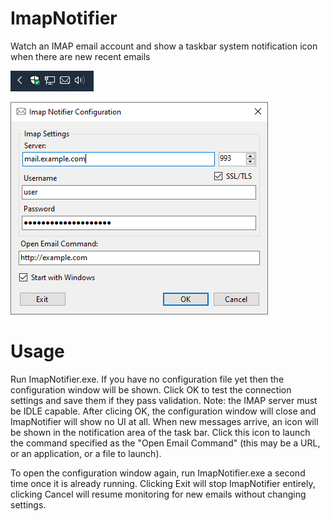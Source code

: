 # ImapNotifier
Watch an IMAP email account and show a taskbar system notification icon when there are new recent emails

![Notification Icon Screenshot](Screenshots/NotificationArea.png)

![Configuration Screenshot](Screenshots/Configuration.png)

# Usage
Run ImapNotifier.exe. If you have no configuration file yet then the configuration window will be shown. Click OK to test the connection settings and save them if they pass validation. Note: the IMAP server must be IDLE capable. After clicing OK, the configuration window will close and ImapNotifier will show no UI at all. When new messages arrive, an icon will be shown in the notification area of the task bar. Click this icon to launch the command specified as the "Open Email Command" (this may be a URL, or an application, or a file to launch).

To open the configuration window again, run ImapNotifier.exe a second time once it is already running. Clicking Exit will stop ImapNotifier entirely, clicking Cancel will resume monitoring for new emails without changing settings.
